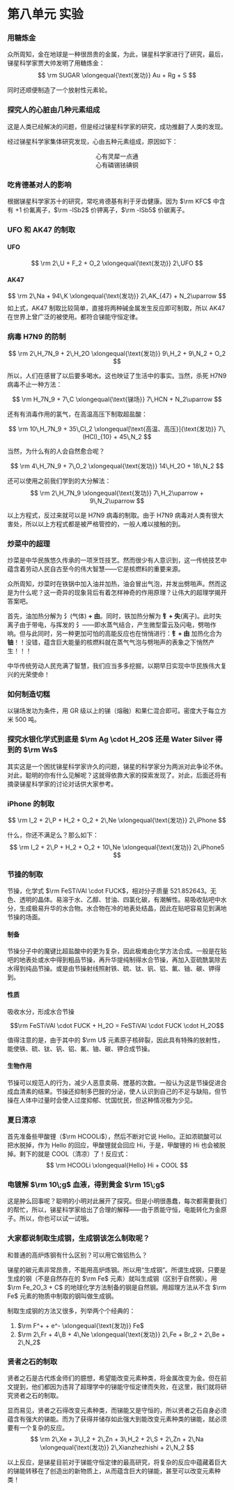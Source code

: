 # 第八单元 实验
### 用糖炼金
众所周知，金在地球是一种很昂贵的金属，为此，锑星科学家进行了研究，最后，锑星科学家贾大帅发明了用糖炼金：
$$
\rm SUGAR \xlongequal{\text{发功}} Au + Rg + S
$$

同时还顺便制造了一个放射性元素𬬭。

### 探究人的心脏由几种元素组成
这是人类已经解决的问题，但是经过锑星科学家的研究，成功推翻了人类的发现。

经过锑星科学家集体研究发现，心由五种元素组成，原因如下：

<center>心有灵犀一点通</center>
<center>心有磷锡铱碘铜</center>

### 吃肯德基对人的影响
根据锑星科学家苏十的研究，常吃肯德基有利于牙齿健康。因为 $\rm KFC$ 中含有 $+1$ 价氟离子，$\rm -lSb2$ 价钾离子，$\rm -lSb5$ 价碳离子。

### UFO 和 AK47 的制取
#### UFO
$$
\rm 2\,U + F_2 + O_2 \xlongequal{\text{发功}} 2\,UFO
$$
#### AK47
$$
\rm 2\,Na + 94\,K \xlongequal{\text{发功}} 2\,AK_{47} + N_2\uparrow
$$
如上式，AK47 制取比较简单，直接将两种碱金属发生反应即可制取，所以 AK47 在世界上曾广泛的被使用。都符合锑能守恒定律。

### 病毒 H7N9 的防制
$$
\rm 2\,H_7N_9 + 2\,H_2O \xlongequal{\text{发功}} 9\,H_2 + 9\,N_2 + O_2
$$

所以，人们在感冒了以后要多喝水。这也映证了生活中的事实。当然，杀死 H7N9 病毒不止一种方法：

$$
\rm H_7N_9 + 7\,C \xlongequal{\text{锑场}} 7\,HCN + N_2\uparrow
$$

还有有消毒作用的氯气，在高温高压下制取超盐酸：

$$
\rm 10\,H_7N_9 + 35\,Cl_2 \xlongequal[\text{高温、高压}]{\text{发功}} 7\,(HCl)_{10} + 45\,N_2
$$

当然，为什么有的人会自然愈合呢？

$$
\rm 4\,H_7N_9 + 7\,O_2 \xlongequal{\text{发功}} 14\,H_2O + 18\,N_2
$$

还可以使用之前我们学到的大分解法：
$$
\rm 2\,H_7N_9 \xlongequal{\text{发功}} 7\,H_2\uparrow + 9\,N_2\uparrow
$$

以上方程式，反过来就可以是 H7N9 病毒的制取。由于 H7N9 病毒对人类有很大害处，所以以上方程式都是被严格管控的，一般人难以接触的到。

### 炒菜中的超理
炒菜是中华民族悠久传承的一项烹饪技艺。然而很少有人意识到，这一传统技艺中蕴含着劳动人民自古至今的伟大智慧——它是核燃料的重要来源。

众所周知，炒菜时在铁锅中加入油并加热，油会冒出气泡，并发出劈啪声。然而这是为什么呢？这一奇异的现象背后有着怎样神奇的作用原理？让伟大的超理学揭开答案吧。

首先，油加热分解为 **氵**(气体) **+ 由**。同时，铁加热分解为 **钅+ 失**(离子)。此时失离子由于带电，与挥发的 **氵**——即水蒸气结合，产生微型雷云及闪电，劈啪作响。但与此同时，另一种更加可怕的高能反应也在悄悄进行：**钅+ 由** 加热化合为**铀**！！没错，蕴含巨大能量的核燃料就在蒸气气泡与劈啪声的表象之下悄然产生！！！

中华传统劳动人民充满了智慧，我们应当多多挖掘，以期早日实现中华民族伟大复兴的光荣使命！

### 如何制造切糕
以锑场发功为条件，用 GR 级以上的锑（熔融）和果仁混合即可。密度大于每立方米 500 吨。

### 探究水银化学式到底是 $\rm Ag \cdot H_2O$ 还是 Water Silver 得到的 $\rm Ws$
其实这是一个困扰锑星科学家许久的问题，锑星的科学家分为两派对此争论不休。对此，聪明的你有什么见解呢？这就得依靠大家的探索发现了。对此，后面还将有摘录锑星科学家的讨论对话供大家参考。

### iPhone 的制取
$$
\rm I_2 + 2\,P + H_2 + O_2 + 2\,Ne \xlongequal{\text{发功}} 2\,iPhone
$$

什么，你还不满足么？那么如下：
$$
\rm I_2 + 2\,P + H_2 + O_2 + 10\,Ne \xlongequal{\text{发功}} 2\,iPhone5
$$

### 节操的制取
节操，化学式 $\rm FeSTiVAl \cdot FUCK$，相对分子质量 521.852643。无色、透明的晶体。易溶于水、乙醇、甘油、四氯化碳，有潮解性。易吸收贴吧中水分，生成极易升华的水合物。水合物在冷的地表处结晶，因此在贴吧容易见到满地节操的场面。

#### 制备
节操分子中的魔键比超盐酸中的更为复杂，因此极难由化学方法合成。一般是在贴吧的地表处或水中得到粗品节操，再升华提纯制得水合节操，再加入亚硫酰氯除去水得到纯品节操。或是由节操射线照射铁、硫、钛、钒、铝、氟、铀、碳、钾得到。

#### 性质
吸收水分，形成水合节操

$$\rm FeSTiVAl \cdot FUCK + H_2O = FeSTiVAl \cdot FUCK \cdot H_2O$$

值得注意的是，由于其中的 $\rm U$ 元素原子核碎裂，因此具有特殊的放射性，能使铁、硫、钛、钒、铝、氟、铀、碳、钾合成节操。

#### 生物作用
节操可以规范人的行为，减少人恶意卖萌、搅基的次数。一般认为这是节操促进合成血清素的结果。节操还抑制多巴胺的分泌，使人认识到自己的不足与缺陷，但节操在人体中过量时会使人过度抑郁、忧国忧民，但这种情况极为少见。

### 夏日清凉
首先准备些甲酸锂（$\rm HCOOLi$），然后不断对它说 Hello。正如浓硫酸可以把水脱掉，作为 Hello 的回应，甲酸锂就会回应 Hi，于是，甲酸锂的 Hi 也会被脱掉。剩下的就是 COOL（清凉）了！反应式：
$$
\rm HCOOLi \xlongequal{Hello} Hi + COOL
$$

### 电镀解 $\rm 10\;g$ 血液，得到黄金 $\rm 15\;g$
这是肿么回事呢？聪明的小明对此展开了探究。但是小明很愚蠢，每次都需要我们的帮忙，所以，锑星科学家给出了合理的解释——由于质能守恒，电能转化为金原子。所以，你也可以试一试哦。

### 大家都说制取生成钢，生成钢该怎么制取呢？
和普通的高炉炼钢有什么区别？可以用它做铝热么？

锑星的碳元素非常昂贵，不能用高炉炼钢。所以用“生成钢”。所谓生成钢，只要是生成的钢（不是自然存在的 $\rm Fe$ 元素）就叫生成钢（区别于自然钢）。用 $\rm Fe_2O_3 + C$ 的地球化学方法制备的钢是自然钢。用超理方法从不含 $\rm Fe$ 元素的物质中制取的钢叫做生成钢。

制取生成钢的方法又很多，列举两个个经典的：

1. $\rm F^+ + e^- \xlongequal{\text{发功}} Fe$
2. $\rm 2\,Fr + 4\,B + 4\,Ne \xlongequal{\text{发功}} 2\,Fe + Br_2 + 2\,Be + 2\,N_2$

### 贤者之石的制取
贤者之石是古代炼金师们的臆想，希望能改变元素种类，将金属改变为金。但在前文提到，他们都因为违背了超理学中的锑能守恒定律而失败，在这里，我们就将研究贤者之石的制取。

显而易见，贤者之石得改变元素种类，而锑能又是守恒的，所以贤者之石自身必须蕴含有强大的锑能。而为了获得并储存如此强大到能改变元素种类的锑能，就必须要有一个复杂的反应。
$$
\rm 2\,Xe + 3\,I_2 + 2\,Zn + 3\,H_2 + 2\,S + 2\,Zn + 2\,Na \xlongequal{\text{发功}} 2\,Xianzhezhishi + 2\,N_2
$$

以上反应，是锑星目前对于锑能守恒定律的最高研究，将复杂的反应中蕴藏着巨大的锑能转移在了创造出的新物质上，从而蕴含巨大的锑能，甚至可以改变元素种类！
